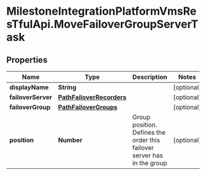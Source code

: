 # MilestoneIntegrationPlatformVmsResTfulApi.MoveFailoverGroupServerTask

## Properties
Name | Type | Description | Notes
------------ | ------------- | ------------- | -------------
**displayName** | **String** |  | [optional] 
**failoverServer** | [**PathFailoverRecorders**](PathFailoverRecorders.md) |  | [optional] 
**failoverGroup** | [**PathFailoverGroups**](PathFailoverGroups.md) |  | [optional] 
**position** | **Number** | Group position. Defines the order this failover server has in the group | [optional] 
